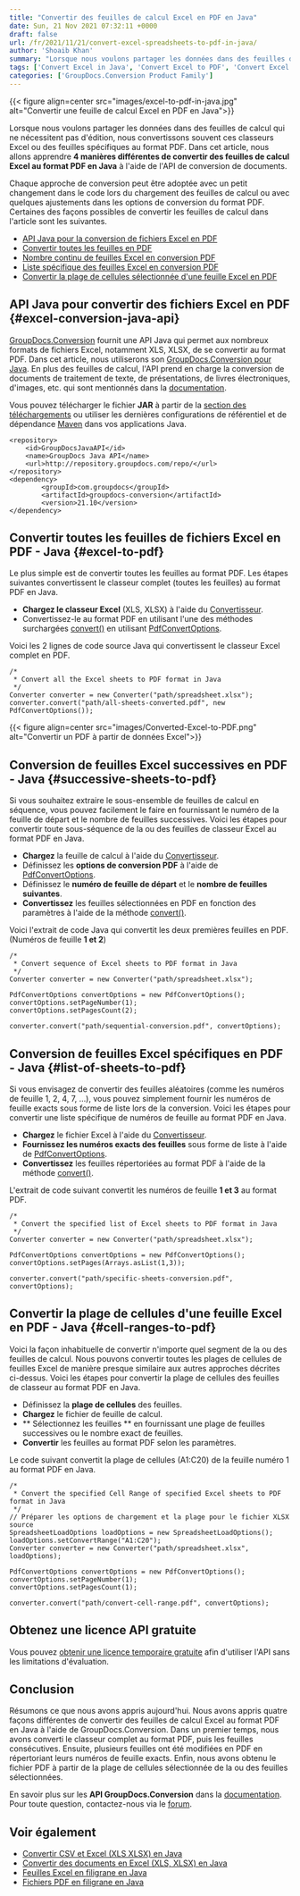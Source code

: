 ```yaml
---
title: "Convertir des feuilles de calcul Excel en PDF en Java"
date: Sun, 21 Nov 2021 07:32:11 +0000
draft: false
url: /fr/2021/11/21/convert-excel-spreadsheets-to-pdf-in-java/
author: 'Shoaib Khan'
summary: "Lorsque nous voulons partager les données dans des feuilles de calcul qui ne nécessitent pas d'édition, nous convertissons souvent ces classeurs Excel ou des feuilles spécifiques au format PDF. Dans cet article, nous allons apprendre **4 manières différentes de convertir des feuilles de calcul Excel au format PDF en Java** à l'aide de l'API de conversion de documents."
tags: ['Convert Excel in Java', 'Convert Excel to PDF', 'Convert Excel to PDF in Java', 'convert to PDF in java', 'Excel to PDF', 'Excel to PDF in Java']
categories: ['GroupDocs.Conversion Product Family']
---
```




{{< figure align=center src="images/excel-to-pdf-in-java.jpg" alt="Convertir une feuille de calcul Excel en PDF en Java">}}


Lorsque nous voulons partager les données dans des feuilles de calcul qui ne nécessitent pas d'édition, nous convertissons souvent ces classeurs Excel ou des feuilles spécifiques au format PDF. Dans cet article, nous allons apprendre **4 manières différentes de convertir des feuilles de calcul Excel au format PDF en Java** à l'aide de l'API de conversion de documents.

Chaque approche de conversion peut être adoptée avec un petit changement dans le code lors du chargement des feuilles de calcul ou avec quelques ajustements dans les options de conversion du format PDF. Certaines des façons possibles de convertir les feuilles de calcul dans l'article sont les suivantes.

* [API Java pour la conversion de fichiers Excel en PDF][1]
* [Convertir toutes les feuilles en PDF][2]
* [Nombre continu de feuilles Excel en conversion PDF][3]
* [Liste spécifique des feuilles Excel en conversion PDF][4]
* [Convertir la plage de cellules sélectionnée d'une feuille Excel en PDF][5]

## API Java pour convertir des fichiers Excel en PDF {#excel-conversion-java-api}

[GroupDocs.Conversion][6] fournit une API Java qui permet aux nombreux formats de fichiers Excel, notamment XLS, XLSX, de se convertir au format PDF. Dans cet article, nous utiliserons son [GroupDocs.Conversion pour Java][7]. En plus des feuilles de calcul, l'API prend en charge la conversion de documents de traitement de texte, de présentations, de livres électroniques, d'images, etc. qui sont mentionnés dans la [documentation][8].

Vous pouvez télécharger le fichier **JAR** à partir de la [section des téléchargements][9] ou utiliser les dernières configurations de référentiel et de dépendance [Maven][10] dans vos applications Java.

```
<repository>
	<id>GroupDocsJavaAPI</id>
	<name>GroupDocs Java API</name>
	<url>http://repository.groupdocs.com/repo/</url>
</repository>
<dependency>
        <groupId>com.groupdocs</groupId>
        <artifactId>groupdocs-conversion</artifactId>
        <version>21.10</version> 
</dependency>
```

## Convertir toutes les feuilles de fichiers Excel en PDF - Java {#excel-to-pdf}

Le plus simple est de convertir toutes les feuilles au format PDF. Les étapes suivantes convertissent le classeur complet (toutes les feuilles) au format PDF en Java.

* **Chargez le classeur Excel** (XLS, XLSX) à l'aide du [Convertisseur][11].
* Convertissez-le au format PDF en utilisant l'une des méthodes surchargées [convert()][12] en utilisant [PdfConvertOptions][13].

Voici les 2 lignes de code source Java qui convertissent le classeur Excel complet en PDF.

```
/*
 * Convert all the Excel sheets to PDF format in Java
 */
Converter converter = new Converter("path/spreadsheet.xlsx");
converter.convert("path/all-sheets-converted.pdf", new PdfConvertOptions());
```



{{< figure align=center src="images/Converted-Excel-to-PDF.png" alt="Convertir un PDF à partir de données Excel">}}


## Conversion de feuilles Excel successives en PDF - Java {#successive-sheets-to-pdf}

Si vous souhaitez extraire le sous-ensemble de feuilles de calcul en séquence, vous pouvez facilement le faire en fournissant le numéro de la feuille de départ et le nombre de feuilles successives. Voici les étapes pour convertir toute sous-séquence de la ou des feuilles de classeur Excel au format PDF en Java.

* **Chargez** la feuille de calcul à l'aide du [Convertisseur][14].
* Définissez les **options de conversion PDF** à l'aide de [PdfConvertOptions][15].
* Définissez le **numéro de feuille de départ** et le **nombre de feuilles suivantes**.
* **Convertissez** les feuilles sélectionnées en PDF en fonction des paramètres à l'aide de la méthode [convert()][16].

Voici l'extrait de code Java qui convertit les deux premières feuilles en PDF. (Numéros de feuille **1 et 2**)

```
/*
 * Convert sequence of Excel sheets to PDF format in Java
 */
Converter converter = new Converter("path/spreadsheet.xlsx");

PdfConvertOptions convertOptions = new PdfConvertOptions();
convertOptions.setPageNumber(1);
convertOptions.setPagesCount(2);

converter.convert("path/sequential-conversion.pdf", convertOptions);
```

## Conversion de feuilles Excel spécifiques en PDF - Java {#list-of-sheets-to-pdf}

Si vous envisagez de convertir des feuilles aléatoires (comme les numéros de feuille 1, 2, 4, 7, ...), vous pouvez simplement fournir les numéros de feuille exacts sous forme de liste lors de la conversion. Voici les étapes pour convertir une liste spécifique de numéros de feuille au format PDF en Java.

* **Chargez** le fichier Excel à l'aide du [Convertisseur][17].
* **Fournissez les numéros exacts des feuilles** sous forme de liste à l'aide de [PdfConvertOptions][18].
* **Convertissez** les feuilles répertoriées au format PDF à l'aide de la méthode [convert()][19].

L'extrait de code suivant convertit les numéros de feuille **1 et 3** au format PDF.

```
/*
 * Convert the specified list of Excel sheets to PDF format in Java
 */
Converter converter = new Converter("path/spreadsheet.xlsx");

PdfConvertOptions convertOptions = new PdfConvertOptions();
convertOptions.setPages(Arrays.asList(1,3));

converter.convert("path/specific-sheets-conversion.pdf", convertOptions);
```

## Convertir la plage de cellules d'une feuille Excel en PDF - Java {#cell-ranges-to-pdf}

Voici la façon inhabituelle de convertir n'importe quel segment de la ou des feuilles de calcul. Nous pouvons convertir toutes les plages de cellules de feuilles Excel de manière presque similaire aux autres approches décrites ci-dessus. Voici les étapes pour convertir la plage de cellules des feuilles de classeur au format PDF en Java.

* Définissez la **plage de cellules** des feuilles.
* **Chargez** le fichier de feuille de calcul.
* ** Sélectionnez les feuilles ** en fournissant une plage de feuilles successives ou le nombre exact de feuilles.
* **Convertir** les feuilles au format PDF selon les paramètres.

Le code suivant convertit la plage de cellules (A1:C20) de la feuille numéro 1 au format PDF en Java.

```
/*
 * Convert the specified Cell Range of specified Excel sheets to PDF format in Java
 */
// Préparer les options de chargement et la plage pour le fichier XLSX source
SpreadsheetLoadOptions loadOptions = new SpreadsheetLoadOptions();
loadOptions.setConvertRange("A1:C20");
Converter converter = new Converter("path/spreadsheet.xlsx", loadOptions);

PdfConvertOptions convertOptions = new PdfConvertOptions();
convertOptions.setPageNumber(1);
convertOptions.setPagesCount(1);

converter.convert("path/convert-cell-range.pdf", convertOptions);
```

## Obtenez une licence API gratuite

Vous pouvez [obtenir une licence temporaire gratuite][20] afin d'utiliser l'API sans les limitations d'évaluation.

## Conclusion

Résumons ce que nous avons appris aujourd'hui. Nous avons appris quatre façons différentes de convertir des feuilles de calcul Excel au format PDF en Java à l'aide de GroupDocs.Conversion. Dans un premier temps, nous avons converti le classeur complet au format PDF, puis les feuilles consécutives. Ensuite, plusieurs feuilles ont été modifiées en PDF en répertoriant leurs numéros de feuille exacts. Enfin, nous avons obtenu le fichier PDF à partir de la plage de cellules sélectionnée de la ou des feuilles sélectionnées.

En savoir plus sur les **API GroupDocs.Conversion** dans la [documentation][21]. Pour toute question, contactez-nous via le [forum][22].

## Voir également

* [Convertir CSV et Excel (XLS XLSX) en Java][23]
* [Convertir des documents en Excel (XLS, XLSX) en Java][24]
* [Feuilles Excel en filigrane en Java][25]
* [Fichiers PDF en filigrane en Java][26]







[1]: #excel-conversion-java-api
[2]: #excel-to-pdf
[3]: #successive-sheets-to-pdf
[4]: #list-of-sheets-to-pdf
[5]: #cell-ranges-to-pdf
[6]: https://products.groupdocs.com/conversion/
[7]: https://products.groupdocs.com/conversion/java/
[8]: https://docs.groupdocs.com/conversion/java/supported-document-formats/
[9]: https://downloads.groupdocs.com/conversion
[10]: https://repository.groupdocs.com/webapp/#/artifacts/browse/tree/General/repo/com/groupdocs/groupdocs-conversion
[11]: https://apireference.groupdocs.com/conversion/java/com.groupdocs.conversion/Converter
[12]: https://apireference.groupdocs.com/conversion/java/com.groupdocs.conversion/Converter#convert(java.lang.String,%20com.groupdocs.conversion.options.convert.ConvertOptions)
[13]: https://apireference.groupdocs.com/conversion/java/com.groupdocs.conversion.options.convert/PdfConvertOptions
[14]: https://apireference.groupdocs.com/conversion/java/com.groupdocs.conversion/Converter
[15]: https://apireference.groupdocs.com/conversion/java/com.groupdocs.conversion.options.convert/PdfConvertOptions
[16]: https://apireference.groupdocs.com/conversion/java/com.groupdocs.conversion/Converter#convert(java.lang.String,%20com.groupdocs.conversion.options.convert.ConvertOptions)
[17]: https://apireference.groupdocs.com/conversion/java/com.groupdocs.conversion/Converter
[18]: https://apireference.groupdocs.com/conversion/java/com.groupdocs.conversion.options.convert/PdfConvertOptions
[19]: https://apireference.groupdocs.com/conversion/java/com.groupdocs.conversion/Converter#convert(java.lang.String,%20com.groupdocs.conversion.options.convert.ConvertOptions)
[20]: https://purchase.groupdocs.com/temporary-license
[21]: https://docs.groupdocs.com/conversion
[22]: https://forum.groupdocs.com/
[23]: https://blog.groupdocs.com/2021/07/31/convert-csv-and-excel-xls-xlsx-in-java/
[24]: https://blog.groupdocs.com/2021/05/22/convert-documents-to-excel-xls-xlsx-in-java/
[25]: https://blog.groupdocs.com/2021/11/10/watermark-excel-sheets-in-java/
[26]: https://blog.groupdocs.com/2021/06/26/add-watermark-to-pdf-in-java/


